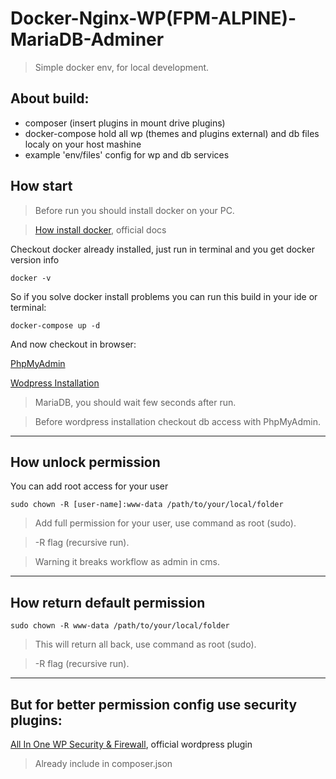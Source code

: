# Docker-Nginx-WP(FPM-ALPINE)-MariaDB-Adminer

> Simple docker env, for local development.

## About build:

- composer (insert plugins in mount drive plugins)
- docker-compose hold all wp (themes and plugins external) and db files localy on your host mashine
- example 'env/files' config for wp and db services

## How start

> Before run you should install docker on your PC.

> [How install docker](https://docs.docker.com/get-docker/), official docs

Checkout docker already installed, just run in terminal and you get docker version info

```
docker -v
```

So if you solve docker install problems you can run this build in your ide or terminal:

```
docker-compose up -d
```

And now checkout in browser:

[PhpMyAdmin](http://localhost:8081)

[Wodpress Installation](http://localhost:8080)

> MariaDB, you should wait few seconds after run.

> Before wordpress installation checkout db access with PhpMyAdmin.

---

## How unlock permission

You can add root access for your user

```
sudo chown -R [user-name]:www-data /path/to/your/local/folder
```

> Add full permission for your user, use command as root (sudo).

> -R flag (recursive run).

> Warning it breaks workflow as admin in cms.

---

## How return default permission

```
sudo chown -R www-data /path/to/your/local/folder
```

> This will return all back, use command as root (sudo).

> -R flag (recursive run).

---

## But for better permission config use security plugins:

[All In One WP Security & Firewall](https://wordpress.org/plugins/all-in-one-wp-security-and-firewall/), official wordpress plugin

> Already include in composer.json
